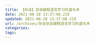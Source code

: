 ```yaml
---
title: 【杂谈】说说编程语言学习的道与术
date: 2021-08-28 13:37:08.219
updated: 2021-08-28 13:37:08.219
url: /archives/杂谈说说编程语言学习的道与术
categories: 
tags: 
---
```


